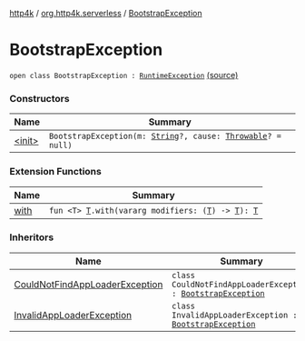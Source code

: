 [http4k](../../index.md) / [org.http4k.serverless](../index.md) / [BootstrapException](./index.md)

# BootstrapException

`open class BootstrapException : `[`RuntimeException`](https://kotlinlang.org/api/latest/jvm/stdlib/kotlin/-runtime-exception/index.html) [(source)](https://github.com/http4k/http4k/blob/master/http4k-serverless-lambda/src/main/kotlin/org/http4k/serverless/BootstrapAppLoader.kt#L24)

### Constructors

| Name | Summary |
|---|---|
| [&lt;init&gt;](-init-.md) | `BootstrapException(m: `[`String`](https://kotlinlang.org/api/latest/jvm/stdlib/kotlin/-string/index.html)`?, cause: `[`Throwable`](https://kotlinlang.org/api/latest/jvm/stdlib/kotlin/-throwable/index.html)`? = null)` |

### Extension Functions

| Name | Summary |
|---|---|
| [with](../../org.http4k.core/with.md) | `fun <T> `[`T`](../../org.http4k.core/with.md#T)`.with(vararg modifiers: (`[`T`](../../org.http4k.core/with.md#T)`) -> `[`T`](../../org.http4k.core/with.md#T)`): `[`T`](../../org.http4k.core/with.md#T) |

### Inheritors

| Name | Summary |
|---|---|
| [CouldNotFindAppLoaderException](../-could-not-find-app-loader-exception/index.md) | `class CouldNotFindAppLoaderException : `[`BootstrapException`](./index.md) |
| [InvalidAppLoaderException](../-invalid-app-loader-exception/index.md) | `class InvalidAppLoaderException : `[`BootstrapException`](./index.md) |
